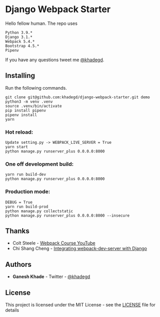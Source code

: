# Django Webpack Starter

Hello fellow human. The repo uses
```
Python 3.9.*
Django 3.1.*
Webpack 5.4.*
Bootstrap 4.5.*
Pipenv
```
If you have any questions tweet me [@khadegd](https://twitter.com/khadegd).

## Installing

Run the following commands.

```
git clone git@github.com:khadegd/django-webpack-starter.git demo
python3 -m venv .venv
source .venv/bin/activate
pip install pipenv
pipenv install
yarn
```


### Hot reload:
```
Update setting.py -> WEBPACK_LIVE_SERVER = True
yarn start
python manage.py runserver_plus 0.0.0.0:8000
```


### One off development build:
```
yarn run build-dev
python manage.py runserver_plus 0.0.0.0:8000
```


### Production mode:

```
DEBUG = True
yarn run build-prod
python manage.py collectstatic
python manage.py runserver_plus 0.0.0.0:8000 --insecure
```

## Thanks

* Colt Steele - [Webpack Course YouTube](https://www.youtube.com/playlist?list=PLblA84xge2_zwxh3XJqy6UVxS60YdusY8)
* Chi Shang Cheng - [Integrating webpack-dev-server with Django](https://cscheng.info/2016/08/03/integrating-webpack-dev-server-with-django.html)


## Authors

* **Ganesh Khade** - Twitter - [@khadegd](https://twitter.com/khadegd)


## License

This project is licensed under the MIT License - see the [LICENSE](LICENSE) file for details


